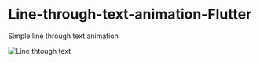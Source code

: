 # Line-through-text-animation-Flutter
Simple line through text animation

![Line thtough text](https://user-images.githubusercontent.com/34889969/83138278-db48e380-a0ea-11ea-956b-36bd6e4678ca.gif)
